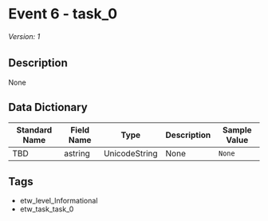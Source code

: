 # Event 6 - task_0
###### Version: 1

## Description
None

## Data Dictionary
|Standard Name|Field Name|Type|Description|Sample Value|
|---|---|---|---|---|
|TBD|astring|UnicodeString|None|`None`|

## Tags
* etw_level_Informational
* etw_task_task_0